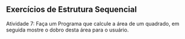 ## Exercícios de Estrutura Sequencial

Atividade 7: Faça um Programa que calcule a área de um quadrado, em seguida mostre o dobro desta área para o usuário.
